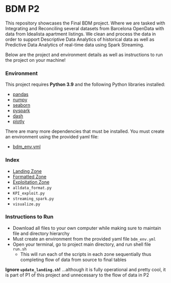 # BDM P2
This repository showcases the Final BDM project. Where we are tasked with Integrating and Reconciling several datasets from Barcelona OpenData with data from Idealista apartment listings. We clean and process the data in order to support Descriptive Data Analytics of historical data as well as Predictive Data Analytics of real-time data using Spark Streaming.

Below are the project and environment details as well as instructions to run the project on your machine!

### Environment

This project requires **Python 3.9** and the following Python libraries installed:

- [pandas](https://pandas.pydata.org/docs/)
- [numpy](https://numpy.org/doc/)
- [seaborn](https://seaborn.pydata.org)
- [pyspark](https://spark.apache.org/docs/latest/api/python/)
- [dash](https://dash.plotly.com)
- [plotly](https://dash.plotly.com)

There are many more dependencies that must be installed. You must create an environment using the provided yaml file:
- [bdm_env.yml](https://github.com/emmanuelfwerr/BDM)

### Index

- [Landing Zone](https://github.com/emmanuelfwerr/BDM/tree/main/landing)
- [Formatted Zone](https://github.com/emmanuelfwerr/BDM/tree/main/formatted)
- [Exploitation Zone](https://github.com/emmanuelfwerr/BDM/tree/main/exploitation)
- `alldata_format.py`
- `KPI_exploit.py`
- `streaming_spark.py`
- `visualize.py`

### Instructions to Run

* Download all files to your own computer while making sure to maintain file and directory hierarchy
* Must create an environment from the provided yaml file `bdm_env.yml`
* Open your terminal, go to project main directory, and run shell file `run.sh`
    * This will run each of the scripts in each zone sequentially thus completing flow of data from source to final tables

**Ignore `update_landing.sh`!** ...although it is fully operational and pretty cool, it is part of P1 of this project and unnecessary to the flow of data in P2
